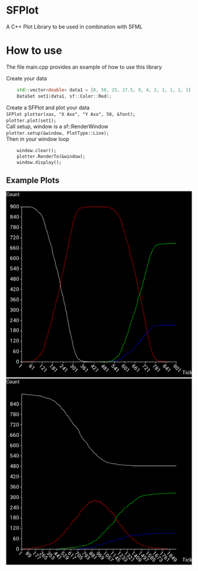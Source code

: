 # SFPlot
A C++ Plot Library to be used in combination with SFML

# How to use
The file main.cpp provides an example of how to use this library

Create your data  
```c++
    std::vector<double> data1 = {0, 50, 25, 17.5, 9, 4, 2, 1, 1, 1, 1};
    DataSet set1(data1, sf::Color::Red);
```  
Create a SFPlot and plot your data  
`SFPlot plotter(xax, "X Axo", "Y Axo", 50, &font);`  
`plotter.plot(set1);`  
Call setup, window is a sf::RenderWindow  
`plotter.setup(&window, PlotType::Line);`  
Then in your window loop  
```
    window.clear();
    plotter.RenderTo(&window);
    window.display();
```
## Example Plots
![Plot](img/graph1.png)
![Plot](img/graph2.png)
